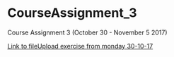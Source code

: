 # CourseAssignment_3
Course Assignment 3 (October 30 - November 5 2017)

[Link to fileUpload exercise from monday 30-10-17](https://github.com/cph-an178/fileUpload)

